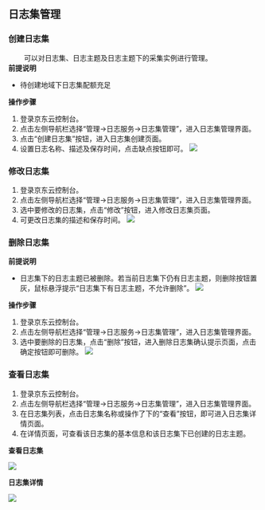 ## 日志集管理
### 创建日志集   
&#160;&#160;&#160;&#160;&#160;&#160;&#160;&#160;可以对日志集、日志主题及日志主题下的采集实例进行管理。  
**前提说明**  
- 待创建地域下日志集配额充足

**操作步骤**
1.	登录京东云控制台。
2.	点击左侧导航栏选择“管理->日志服务->日志集管理”，进入日志集管理界面。
3.	点击“创建日志集”按钮，进入日志集创建页面。
4.	设置日志名称、描述及保存时间，点击缺点按钮即可。
![](https://raw.githubusercontent.com/luolei-laurel/cn-1/patch-1/image/LogService/LogSetManagement/addLogSet.png)

### 修改日志集
1.	登录京东云控制台。
2.	点击左侧导航栏选择“管理->日志服务->日志集管理”，进入日志集管理界面。
3.	选中要修改的日志集，点击“修改”按钮，进入修改日志集页面。
4.	可更改日志集的描述和保存时间。
![](https://raw.githubusercontent.com/luolei-laurel/cn-1/patch-1/image/LogService/LogSetManagement/editLogSet.png)

### 删除日志集

**前提说明**  
- 日志集下的日志主题已被删除。若当前日志集下仍有日志主题，则删除按钮置灰，鼠标悬浮提示“日志集下有日志主题，不允许删除”。
![](https://raw.githubusercontent.com/luolei-laurel/cn-1/patch-1/image/LogService/LogSetManagement/deleteLogSet_WithLogSet.png)

**操作步骤**
1.	登录京东云控制台。
2.	点击左侧导航栏选择“管理->日志服务->日志集管理”，进入日志集管理界面。
3.	选中要删除的日志集，点击“删除”按钮，进入删除日志集确认提示页面，点击确定按钮即可删除。
![](https://raw.githubusercontent.com/luolei-laurel/cn-1/patch-1/image/LogService/LogSetManagement/deleteLogSet_NoLogSet.png)

### 查看日志集
1.	登录京东云控制台。
2.	点击左侧导航栏选择“管理->日志服务->日志集管理”，进入日志集管理界面。
3.	在日志集列表，点击日志集名称或操作了下的“查看”按钮，即可进入日志集详情页面。
4.	在详情页面，可查看该日志集的基本信息和该日志集下已创建的日志主题。

**查看日志集**

![](https://raw.githubusercontent.com/luolei-laurel/cn-1/patch-1/image/LogService/LogSetManagement/viewLogSet.png)

**日志集详情**

![](https://raw.githubusercontent.com/luolei-laurel/cn-1/patch-1/image/LogService/LogSetManagement/logSet_Detail.png)
